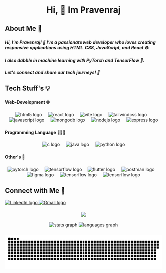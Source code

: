 <h1 align="center">Hi, 👋 Im Pravenraj</h1>

<h2 align="left">About Me 🌟</h2>

###

<h5 align="left">Hi, I'm Pravenraj! 👋 I'm a passionate web developer who loves creating responsive applications using HTML, CSS, JavaScript, and React 🌐.</h5>

###

<h5 align="left">I also dabble in machine learning with PyTorch and TensorFlow 🤖.</h5>

###

<h5 align="left">Let's connect and share our tech journeys! 🚀</h5>

###

<h2 align="left">Tech Stuff's  💡</h2>

###

<h4 align="left">Web-Development  🌐</h4>

###

<div align="center">
  <img src="https://cdn.jsdelivr.net/gh/devicons/devicon/icons/html5/html5-original.svg" height="40" alt="html5 logo"  />
  <img width="12" />
  <img src="https://cdn.jsdelivr.net/gh/devicons/devicon/icons/react/react-original.svg" height="40" alt="react logo"  />
  <img width="12" />
  <img src="https://skillicons.dev/icons?i=vite" height="40" alt="vite logo"  />
  <img width="12" />
  <img src="https://cdn.simpleicons.org/tailwindcss/06B6D4" height="40" alt="tailwindcss logo"  />
  <img width="12" />
  <img src="https://cdn.jsdelivr.net/gh/devicons/devicon/icons/javascript/javascript-original.svg" height="40" alt="javascript logo"  />
  <img width="12" />
  <img src="https://cdn.jsdelivr.net/gh/devicons/devicon/icons/mongodb/mongodb-original.svg" height="40" alt="mongodb logo"  />
  <img width="12" />
  <img src="https://cdn.jsdelivr.net/gh/devicons/devicon/icons/nodejs/nodejs-original.svg" height="40" alt="nodejs logo"  />
  <img width="12" />
  <img src="https://img.shields.io/badge/Express-000000?logo=express&logoColor=white&style=for-the-badge" height="40" alt="express logo"  />
</div>

###

<h4 align="left">Programming Language 👩🏻‍💻</h4>

###

<div align="center">
  <img src="https://cdn.simpleicons.org/c/A8B9CC" height="40" alt="c logo"  />
  <img width="12" />
  <img src="https://cdn.jsdelivr.net/gh/devicons/devicon/icons/java/java-original.svg" height="40" alt="java logo"  />
  <img width="12" />
  <img src="https://cdn.simpleicons.org/python/3776AB" height="40" alt="python logo"  />
</div>

###

<h4 align="left">Other's 🚀</h4>

###

<div align="center">
  <img src="https://cdn.simpleicons.org/pytorch/EE4C2C" height="40" alt="pytorch logo"  />
  <img width="12" />
  <img src="https://skillicons.dev/icons?i=tensorflow" height="40" alt="tensorflow logo"  />
  <img width="12" />
  <img src="https://cdn.simpleicons.org/flutter/02569B" height="40" alt="flutter logo"  />
  <img width="12" />
  <img src="https://cdn.simpleicons.org/postman/FF6C37" height="40" alt="postman logo"  />
  <img width="12" />
  <img src="https://cdn.jsdelivr.net/gh/devicons/devicon/icons/figma/figma-original.svg" height="40" alt="figma logo"  />
  <img width="12" />
  <img src="https://skillicons.dev/icons?i=azure" height="40" alt="tensorflow logo"  />
    <img width="12" />
  <img src="https://skillicons.dev/icons?i=aws" height="40" alt="tensorflow logo"  />
</div>

###

<h2 align="left">Connect with Me 🤝</h2>
<div align="left">
  <a href="https://www.linkedin.com/in/pravenraj-d-v-371bb7283/" target="_blank">
    <img src="https://raw.githubusercontent.com/maurodesouza/profile-readme-generator/master/src/assets/icons/social/linkedin/default.svg" width="52" height="40" alt="LinkedIn logo" />
  </a>
  <a href="mailto:inboxsofpraven4405@gmail.com">
    <img src="https://raw.githubusercontent.com/maurodesouza/profile-readme-generator/master/src/assets/icons/social/gmail/default.svg" width="52" height="40" alt="Gmail logo" />
  </a>
</div>

###

<p align="center"><a href="https://git.io/streak-stats"><img src="https://streak-stats.demolab.com?user=Thirumalai-Tech-Developer&theme=java-dark&hide_border=true"/></a></p>
<div align="center">
  <img src="https://github-readme-stats.vercel.app/api?username=Praven-techdeveloper&hide_title=false&hide_rank=false&show_icons=true&include_all_commits=true&count_private=true&disable_animations=false&theme=dracula&locale=en&hide_border=false&order=1" height="150" alt="stats graph"  />
  <img src="https://github-readme-stats.vercel.app/api/top-langs?username=Praven-techdeveloper&locale=en&hide_title=false&layout=compact&card_width=320&langs_count=5&theme=dracula&hide_border=false&order=2" height="150" alt="languages graph"  />
</div>

###

<img src="https://raw.githubusercontent.com/Praven-techdeveloper/Praven-techdeveloper/output/snake.svg" alt="Snake animation" />
